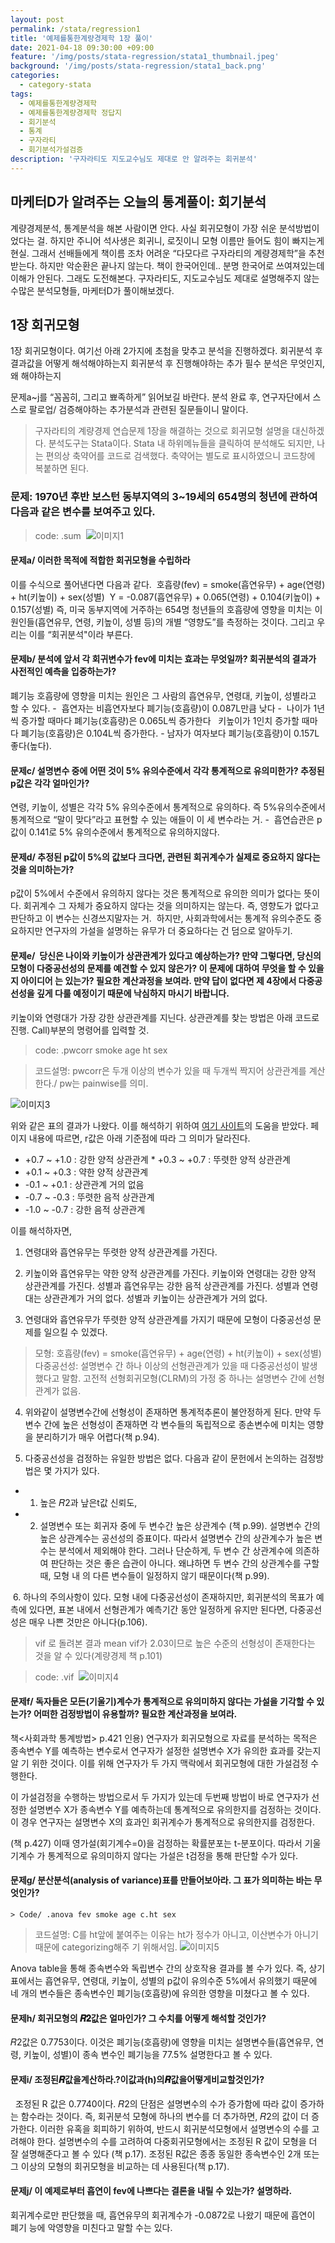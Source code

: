 ```yaml
---
layout: post
permalink: /stata/regression1
title: '예제를통한계량경제학 1장 풀이'
date: 2021-04-18 09:30:00 +09:00
feature: '/img/posts/stata-regression/stata1_thumbnail.jpeg'
background: '/img/posts/stata-regression/stata1_back.png'
categories:
  - category-stata
tags:
  - 예제를통한계량경제학
  - 예제를통한계량경제학 정답지
  - 회기분석
  - 통계
  - 구자라티
  - 회기분석가설검증
description: '구자라티도 지도교수님도 제대로 안 알려주는 회귀분석'
---
```


## 마케터D가 알려주는 오늘의 통계풀이: 회기분석

계량경제분석, 통계분석을 해본 사람이면 안다. 사실 회귀모형이 가장 쉬운 분석방법이었다는 걸.
하지만 주니어 석사생은 회귀니, 로짓이니 모형 이름만 들어도 힘이 빠지는게 현실.
그래서 선배들에게 책이름 조차 어려운 “다모다르 구자라티의 계량경제학”을 추천받는다.
하지만 악순환은 끝나지 않는다. 책이 한국어인데.. 분명 한국어로 쓰여져있는데 이해가 안된다.
그래도 도전해본다. 구자라티도, 지도교수님도 제대로 설명해주지 않는 수많은 분석모형들,  마케터D가 풀이해보겠다.

## 1장 회귀모형
1장 회귀모형이다. 여기선 아래 2가지에 초첨을 맞추고 분석을 진행하겠다.
회귀분석 후 결과값을 어떻게 해석해야하는지
회귀분석 후 진행해야하는 추가 필수 분석은 무엇인지, 왜 해야하는지

문제a~j를 “꼼꼼히, 그리고 뾰족하게” 읽어보길 바란다.
분석 완료 후, 연구자단에서 스스로 팔로업/ 검증해야하는 추가분석과 관련된 질문들이니 말이다.

> 구자라티의 계량경제 연습문제 1장을 해결하는 것으로 회귀모형 설명을 대신하겠다. 분석도구는 Stata이다.
Stata 내 하위메뉴들을 클릭하여 분석해도 되지만, 나는 편의상 축약어를 코드로 검색했다.
축약어는 별도로 표시하였으니 코드창에 복붙하면 된다.

### 문제: 1970년 후반 보스턴 동부지역의 3~19세의 654명의 청년에 관하여 다음과 같은 변수를 보여주고 있다. 

> code: .sum 
![이미지1](/img/posts/stata-regression/1_sum.png)

#### 문제a/ 이러한 목적에 적합한 회귀모형을 수립하라
이를 수식으로 풀어낸다면 다음과 같다. 
호흡량(fev) = smoke(흡연유무) + age(연령) + ht(키높이) + sex(성별) 	Y = -0.087(흡연유무) + 0.065(연령) + 0.104(키높이) + 0.157(성별)
즉, 미국 동부지역에 거주하는 654명 청년들의 호흡량에 영향을 미치는 이 원인들(흡연유무, 연령, 키높이, 성별 등)의 개별 “영향도”를 측정하는 것이다. 그리고 우리는 이를 “회귀분석"이라 부른다.

#### 문제b/ 분석에 앞서 각 회귀변수가 fev에 미치는 효과는 무엇일까? 회귀분석의 결과가 사전적인 예측을 입증하는가?
폐기능 호흡량에 영향을 미치는 원인은 그 사람의 흡연유무, 연령대, 키높이, 성별라고 할 수 있다. -  흡연자는 비흡연자보다 폐기능(호흡량)이 0.087L만큼 낮다 -  나이가 1년씩 증가할 때마다 폐기능(호흡량)은 0.065L씩 증가한다   키높이가 1인치 증가할 때마다 폐기능(호흡량)은 0.104L씩 증가한다. - 남자가 여자보다 폐기능(호흡량)이 0.157L 좋다(높다).

#### 문제c/ 설명변수 중에 어떤 것이 5% 유의수준에서 각각 통계적으로 유의미한가?  추정된 p값은 각각 얼마인가?
연령, 키높이, 성별은 각각 5% 유의수준에서 통계적으로 유의하다. 즉 5%유의수준에서 통계적으로 “말이 맞다”라고 표현할 수 있는 애들이 이 세 변수라는 거. -  흡연습관은 p값이 0.141로 5% 유의수준에서 통계적으로 유의하지않다. 

#### 문제d/ 추정된 p값이 5%의 값보다 크다면, 관련된 회귀계수가 실제로 중요하지 않다는 것을 의미하는가? 
p값이 5%에서 수준에서 유의하지 않다는 것은 통계적으로 유의한 의미가 없다는 뜻이다. 회귀계수 그 자체가 중요하지 않다는 것을 의미하지는 않는다. 즉, 영향도가 없다고 판단하고 이 변수는 신경쓰지말자는 거. 
하지만, 사회과학에서는 통계적 유의수준도 중요하지만 연구자의 가설을 설명하는 유무가 더 중요하다는 건 덤으로 알아두기. 

#### 문제e/  당신은 나이와 키높이가 상관관계가 있다고 예상하는가? 만약 그렇다면, 당신의 모형이 다중공선성의 문제를 예견할 수 있지 않은가? 이 문제에 대하여 무엇을 할 수 있을 지 아이디어 는 있는가? 필요한 계산과정을 보여라. 만약 답이 없다면 제 4장에서 다중공선성을 깊게 다룰 예정이기 때문에 낙심하지 마시기 바랍니다.
키높이와 연령대가 가장 강한 상관관계를 지닌다. 상관관계를 찾는 방법은 아래 코드로 진행. Call)부분의 명령어를 입력할 것. 
> code: .pwcorr smoke age ht sex 

> 코드설명: pwcorr은 두개 이상의 변수가 있을 때 두개씩 짝지어 상관관계를 계산한다./ pw는 painwise를 의미. 

![이미지3](/img/posts/stata-regression/3_pworr-somke-age-ht-sex.png)

위와 같은 표의 결과가 나왔다. 이를 해석하기 위하여 [여기 사이트](https://gomguard.tistory.com/173)의 도움을 받았다. 페이지 내용에 따르면, r값은 아래 기준점에 따라 그 의미가 달라진다.
* +0.7   ~  +1.0 : 강한 양적 상관관계
* +0.3   ~  +0.7 : 뚜렷한 양적 상관관계 
* +0.1   ~  +0.3 : 약한 양적 상관관계 
* -0.1   ~  +0.1 : 상관관계 거의 없음 
* -0.7   ~  -0.3  : 뚜렷한 음적 상관관계 
* -1.0  ~ -0.7  :  강한 음적 상관관계

이를 해석하자면,

1. 연령대와 흡연유무는 뚜렷한 양적 상관관계를 가진다.

2. 키높이와 흡연유무는 약한 양적 상관관계를 가진다. 키높이와 연령대는 강한 양적 상관관계를 가진다. 성별과 흡연유무는 강한 음적 상관관계를 가진다. 성별과 연령대는 상관관계가 거의 없다. 성별과 키높이는 상관관계가 거의 없다.

3. 연령대와 흡연유무가 뚜렷한 양적 상관관계를 가지기 때문에 모형이 다중공선성 문제를 일으킬 수 있겠다. 

> 모형: 호흡량(fev) = smoke(흡연유무) + age(연령) + ht(키높이) + sex(성별) 
> 다중공선성: 설명변수 간 하나 이상의 선형관관계가 있을 때 다중공선성이 발생했다고 말함. 고전적 선형회귀모형(CLRM)의 가정 중 하나는 설명변수 간에 선형관계가 없음.  

4. 위와같이 설명변수간에 선형성이 존재하면 통계적추론이 불안정하게 된다. 만약 두 변수 간에 높은 선형성이 존재하면 각 변수들의 독립적으로 종손변수에 미치는 영향을 분리하기가 매우 어렵다(책 p.94).  

5. 다중공선성을 검정하는 유일한 방법은 없다. 다음과 같이 문헌에서 논의하는 검정방법은 몇 가지가 있다. 
  * 1) 높은 𝑅2과 낲은t값 신뢰도,
  * 2) 설명변수 또는 회귀자 중에 두 변수간 높은 상관계수 (책 p.99). 설명변수 간의 높은 상관계수는 공선성의 증표이다. 따라서 설명변수 간의 상관계수가 높은 변수는 분석에서 제외해야 한다. 그러나 단순하게, 두 변수 간 상관계수에 의존하여 판단하는 것은 좋은 습관이 아니다. 왜냐하면 두 변수 간의 상관계수를 구할 때, 모형 내 의 다른 변수들이 일정하지 않기 때문이다(책 p.99).

 6. 하나의 주의사항이 있다. 모형 내에 다중공선성이 존재하지만, 회귀분석의 목표가 예측에 있다면, 표본 내에서 선형관계가 예측기간 동안 일정하게 유지만 된다면, 다중공선성은 매우 나쁜 것만은 아니다(p.106).
> vif 로 돌려본 결과 mean vif가 2.03이므로 높은 수준의 선형성이 존재한다는 것을 알 수 있다(계량경제 책 p.101) 

> code: .vif 
![이미지4](/img/posts/stata-regression/4_vif.png)

#### 문제f/ 독자들은 모든(기울기)계수가 통계적으로 유의미하지 않다는 가설을 기각할 수 있는가? 어떠한 검정방법이 유용할까? 필요한 계산과정을 보여라. 
책<사회과학 통계방법> p.421 인용) 연구자가 회귀모형으로 자료를 분석하는 목적은 종속변수 Y를 예측하는 변수로서 연구자가 설정한 설명변수 X가 유의한 효과를 갖는지 알 기 위한 것이다. 이를 위해 연구자가 두 가지 맥락에서 회귀모형에 대한 가설검정 수행한다.

이 가설검정을 수행하는 방법으로서 두 가지가 있는데 두번째 방법이 바로 연구자가 선정한 설명변수 X가 종속변수 Y를 예측하는데 통계적으로 유의한지를 검정하는 것이다. 이 경우 연구자는 설명변수 X의 효과인 회귀계수가 통계적으로 유의한지를 검정한다.

(책 p.427) 이때 영가설(회기계수=0)을 검정하는 확률분포는 t-분포이다. 따라서 기울기계수 가 통계적으로 유의미하지 않다는 가설은 t검정을 통해 판단할 수가 있다.

#### 문제g/ 분산분석(analysis of variance)표를 만들어보아라. 그 표가 의미하는 바는 무엇인가?
	> Code/ .anova fev smoke age c.ht sex 
  > 코드설명: C를 ht앞에 붙여주는 이유는 ht가 정수가 아니고, 이산변수가 아니기 때문에 categorizing해주 기 위해서임.
  ![이미지5](/img/posts/stata-regression/5_anova-fev-smoke-age-c_ht-sex.png)

Anova table을 통해 종속변수와 독립변수 간의 상호작용 결과를 볼 수가 있다. 즉, 상기 표에서는 흡연유무, 연령대, 키높이, 성별의 p값이 유의수준 5%에서 유의했기 때문에 네 개의 변수들은 종속변수인 폐기능(호흡량)에 유의한 영향을 미쳤다고 볼 수 있다.

#### 문제h/ 회귀모형의 𝑹𝟐값은 얼마인가? 그 수치를 어떻게 해석할 것인가?
𝑅2값은 0.7753이다. 이것은 폐기능(호흡량)에 영향을 미치는 설명변수들(흡연유무, 연령, 키높이, 성별)이 종속  변수인 폐기능을 77.5% 설명한다고 볼 수 있다.

#### 문제i/ 조정된𝑹값을계산하라.?이값과(h)의𝑹값을어떻게비교할것인가?
  조정된 R 값은 0.7740이다. 𝑅2의 단점은 설명변수의 수가 증가함에 따라 값이 증가하는 함수라는 것이다. 즉, 회귀분석 모형에 하나의 변수를 더 추가하면, 𝑅2의 값이 더 증가한다. 이러한 유혹을 회피하기 위하여, 반드시 회귀분석모형에서 설명변수의 수를 고려해야 한다. 설명변수의 수를 고려하여 다중회귀모형에서는 조정된 R 값이 모형을 더 잘 설명해준다고 볼 수 있다 (책 p.17). 조정된 R값은 종종 동일한 종속변수인 2개 또는 그 이상의 모형의 회귀모형을 비교하는 데 사용된다(책 p.17).

#### 문제j/ 이 예제로부터 흡연이 fev에 나쁘다는 결론을 내릴 수 있는가? 설명하라. 
회귀계수로만 판단했을 때, 흡연유무의 회귀계수가 -0.0872로 나왔기 때문에 흡연이 폐기 능에 악영향을 미친다고 말할 수는 있다.
